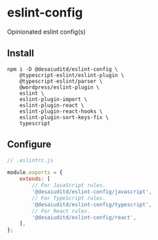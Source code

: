 # eslint-config
Opinionated eslint config(s)

## Install

```
npm i -D @desaiuditd/eslint-config \
	@typescript-eslint/eslint-plugin \
	@typescript-eslint/parser \
	@wordpress/eslint-plugin \
	eslint \
	eslint-plugin-import \
	eslint-plugin-react \
	eslint-plugin-react-hooks \
	eslint-plugin-sort-keys-fix \
	typescript
```

## Configure

```js
// .eslintrc.js

module.exports = {
	extends: [
		// For JavaScript rules.
		'@desaiuditd/eslint-config/javascript',
		// For TypeScript rules.
		'@desaiuditd/eslint-config/typescript',
		// For React rules.
		'@desaiuditd/eslint-config/react',
	],
};
```
